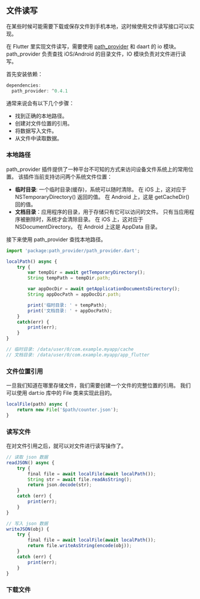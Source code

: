 
## 文件读写
在某些时候可能需要下载或保存文件到手机本地，这时候使用文件读写接口可以实现。

在 Flutter 里实现文件读写，需要使用 [path_provider](https://pub.flutter-io.cn/packages/path_provider) 和 daart 的 io 模块。path_provider 负责查找 iOS/Android 的目录文件，IO 模块负责对文件进行读写。

首先安装依赖：

```js
dependencies:
  path_provider: ^0.4.1
```

通常来说会有以下几个步骤：
- 找到正确的本地路径。
- 创建对文件位置的引用。
- 将数据写入文件。
- 从文件中读取数据。

### 本地路径
path_provider 插件提供了一种平台不可知的方式来访问设备文件系统上的常用位置。 该插件当前支持访问两个系统文件位置：

- **临时目录**: 一个临时目录(缓存)，系统可以随时清除。 在 iOS 上，这对应于 NSTemporaryDirectory() 返回的值。 在 Android 上，这是 getCacheDir() 回的值。
- **文档目录**：应用程序的目录，用于存储只有它可以访问的文件。 只有当应用程序被删除时，系统才会清除目录。 在 iOS 上，这对应于 NSDocumentDirectory。 在 Android 上这是 AppData 目录。

接下来使用 path_provider 查找本地路径。

```js
import 'package:path_provider/path_provider.dart';

localPath() async {
    try {
        var tempDir = await getTemporaryDirectory();
        String tempPath = tempDir.path;

        var appDocDir = await getApplicationDocumentsDirectory();
        String appDocPath = appDocDir.path;

        print('临时目录: ' + tempPath);
        print('文档目录: ' + appDocPath);
    }
    catch(err) {
        print(err);
    }
}

// 临时目录: /data/user/0/com.example.myapp/cache
// 文档目录: /data/user/0/com.example.myapp/app_flutter
```


### 文件位置引用
一旦我们知道在哪里存储文件，我们需要创建一个文件的完整位置的引用。 我们可以使用 dart:io 库中的 File 类来实现此目的。

```js
localFile(path) async {
    return new File('$path/counter.json');
}
```

### 读写文件
在对文件引用之后，就可以对文件进行读写操作了。

```js
// 读取 json 数据
readJSON() async {
    try {
        final file = await localFile(await localPath());
        String str = await file.readAsString();
        return json.decode(str);
    }
    catch (err) {
        print(err);
    }
}

// 写入 json 数据
writeJSON(obj) {
    try {
        final file = await localFile(await localPath());
        return file.writeAsString(encode(obj));
    }
    catch (err) {
        print(err);
    }
}
```


### 下载文件

